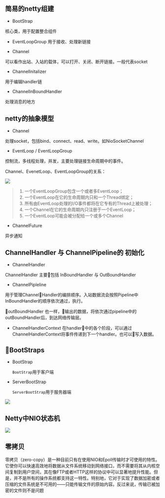 ## 简易的netty组建

- BootStrap

核心类，用于配置整合组件



- EventLoopGroup
用于接收、处理新链接

- Channel

可以看作出站、入站的载体，可以打开、关闭、断开链接。一般代表socket

- ChannelInitalizer

用于编辑handler链

- ChannelInBoundHandler
  
处理消息的地方

## netty的抽象模型



- Channel

处理socket，包括bind、connect、read、write。如NioSocketChannel


- EventLoop / EventLoopGroup

控制流，多线程处理，并发，主要处理链接生命周期中的事件。

Channel、EvenetLoop、EventLoopGroup的关系：

![](https://doulala.oss-cn-qingdao.aliyuncs.com/netty/netty-channel-loop-loopgroup.png)


 >1. 一个EventLoopGroup包含一个或者多EventLoop；
 >2.  一个EventLoop在它的生命周期内只和一个Thread绑定；
 >3. 所有由EventLoop处理的I/O事件都将在它专有的Thread上被处理；
 >4. 一个Channel在它的生命周期内只注册于一个EventLoop；
 >5. 一个EventLoop可能会被分配给一个或多个Channel

- ChannelFuture

异步通知

## ChannelHandler 与 ChannelPipeline的 初始化

- ChannelHandler

ChannelHandler 主要包括 InBoundHandler 与 OutBoundHandler

- ChannelPipleline

用于管理ChannelHandler的编排顺序。入站数据流会按照Pipeline中InBoundHandler的顺序依次通过，执行。

outBoundHandler 也一样，输出的数据，将依次通过pipeline中的outBoundHandler后，到达网络传输层。


- ChannelHandlerContext
在handler中的各个阶段，可以通过ChannelHandlerContext将事件传递到下一个handler。也可以写入数据。

## BootStraps

- BootStrap

    `BootStrap`用于客户端

- ServerBootStrap

    `ServerBootStrap`用于服务器端

![](https://doulala.oss-cn-qingdao.aliyuncs.com/netty/netty-BootStraps.png)

## Netty中NIO状态机

![](https://doulala.oss-cn-qingdao.aliyuncs.com/netty/netty-nio-state.jpg)


## 零拷贝

零拷贝（zero-copy）是一种目前只有在使用NIO和Epoll传输时才可使用的特性。它使你可以快速高效地将数据从文件系统移动到网络接口，而不需要将其从内核空间复制到用户空间，其在像FTP或者HTTP这样的协议中可以显著地提升性能。但是，并不是所有的操作系统都支持这一特性。特别地，它对于实现了数据加密或者压缩的文件系统是不可用的——只能传输文件的原始内容。反过来说，传输已被加密的文件则不是问题


